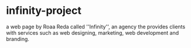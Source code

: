 # infinity-project
a web page  by Roaa Reda called ''Infinity'', an agency the provides clients with services such as web designing, marketing, web development and branding. 
